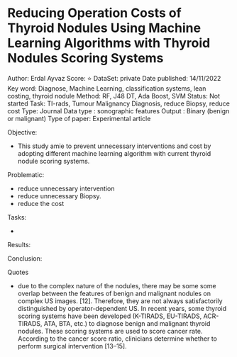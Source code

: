 # Reducing Operation Costs of Thyroid Nodules Using Machine Learning Algorithms with Thyroid Nodules Scoring Systems

Author: Erdal Ayvaz
Score: ⭐️
DataSet: private
Date published: 14/11/2022
Key word: Diagnose, Machine Learning, classification systems, lean costing, thyroid nodule
Method: RF, J48 DT, Ada Boost, SVM
Status: Not started
Task: TI-rads, Tumour Malignancy Diagnosis, reduce Biopsy, reduce cost
Type: Journal
Data type : sonographic features
Output : Binary (benign or malignant)
Type of paper: Experimental article

Objective:

- This study amie to prevent unnecessary interventions and cost by adopting different machine learning algorithm with current thyroid nodule scoring systems.

Problematic:

- reduce unnecessary intervention
- reduce unnecessary Biopsy.
- reduce the cost

Tasks:

- 

Results:

Conclusion:

Quotes

- due to the complex nature of the nodules, there may be some some overlap between the features of benign and malignant nodules on complex US images. [12]. Therefore, they are not always satisfactorily distinguished by operator-dependent US. In recent years, some thyroid scoring systems have been developed (K-TIRADS, EU-TIRADS, ACR-TIRADS, ATA, BTA, etc.) to diagnose benign and malignant thyroid nodules. These scoring systems are used to score cancer
rate. According to the cancer score ratio, clinicians determine whether to perform surgical
intervention [13–15].